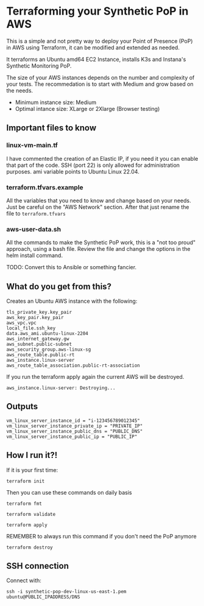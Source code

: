 # Terraforming your Synthetic PoP in AWS

This is a simple and not pretty way to deploy your Point of Presence (PoP) in AWS using Terraform, it can be modified and extended as needed.

It terraforms an Ubuntu amd64 EC2 Instance, installs K3s and Instana's Synthetic Monitoring PoP.

The size of your AWS instances depends on the number and complexity of your tests.
The recommedation is to start with Medium and grow based on the needs.

- Minimum instance size: Medium
- Optimal intance size: XLarge or 2Xlarge (Browser testing)

## Important files to know

### linux-vm-main.tf

I have commented the creation of an Elastic IP, if you need it you can enable that part of the code.
SSH (port 22) is only allowed for administration purposes.
ami variable points to Ubuntu Linux 22.04.

### terraform.tfvars.example

All the variables that you need to know and change based on your needs.
Just be careful on the "AWS Network" section.
After that just rename the file to `terraform.tfvars`

### aws-user-data.sh

All the commands to make the Synthetic PoP work, this is a "not too proud" approach, using a bash file.
Review the file and change the options in the helm install command.

TODO: Convert this to Ansible or something fancier.

## What do you get from this?

Creates an Ubuntu AWS instance with the following:
```
tls_private_key.key_pair
aws_key_pair.key_pair
aws_vpc.vpc
local_file.ssh_key
data.aws_ami.ubuntu-linux-2204
aws_internet_gateway.gw
aws_subnet.public-subnet
aws_security_group.aws-linux-sg
aws_route_table.public-rt
aws_instance.linux-server
aws_route_table_association.public-rt-association
```

If you run the terraform apply again the current AWS will be destroyed.

```
aws_instance.linux-server: Destroying...
```
## Outputs

```
vm_linux_server_instance_id = "i-123456789012345"
vm_linux_server_instance_private_ip = "PRIVATE_IP"
vm_linux_server_instance_public_dns = "PUBLIC_DNS"
vm_linux_server_instance_public_ip = "PUBLIC_IP"
```

## How I run it?!

If it is your first time:

`terraform init`

Then you can use these commands on daily basis

`terraform fmt`

`terraform validate`

`terraform apply`

REMEMBER to always run this command if you don't need the PoP anymore

`terraform destroy`

## SSH connection

Connect with:
```
ssh -i synthetic-pop-dev-linux-us-east-1.pem ubuntu@PUBLIC_IPADDRESS/DNS
```
